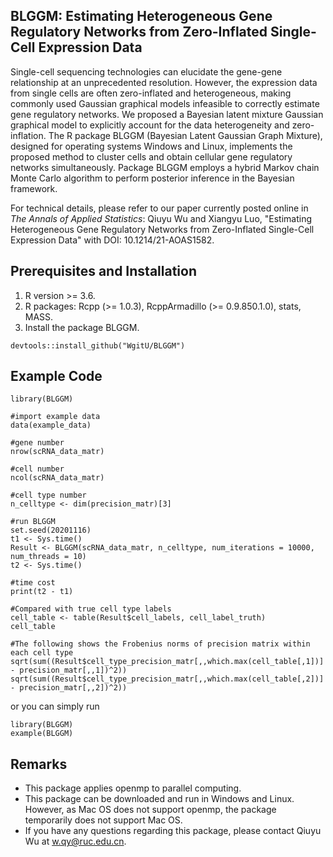 ## BLGGM: Estimating Heterogeneous Gene Regulatory Networks from Zero-Inflated Single-Cell Expression Data
Single-cell sequencing technologies can elucidate the gene-gene relationship at an unprecedented resolution. However, the expression data from single cells are often zero-inflated and heterogeneous, making commonly used Gaussian graphical models infeasible to correctly estimate gene regulatory networks. We proposed a Bayesian latent mixture Gaussian graphical model to explicitly account for the data heterogeneity and zero-inflation. The R package BLGGM (Bayesian Latent Gaussian Graph Mixture), designed for operating systems Windows and Linux, implements the proposed method to cluster cells and obtain cellular gene regulatory networks simultaneously. Package BLGGM employs a hybrid Markov chain Monte Carlo algorithm to perform posterior inference in the Bayesian framework.

For technical details, please refer to our paper currently posted online in *The Annals of Applied Statistics*: Qiuyu Wu and Xiangyu Luo, "Estimating Heterogeneous Gene Regulatory Networks from Zero-Inflated Single-Cell Expression Data" with DOI: 10.1214/21-AOAS1582.

## Prerequisites and Installation

1. R version >= 3.6.
2. R packages: Rcpp (>= 1.0.3), RcppArmadillo (>= 0.9.850.1.0), stats, MASS.
3. Install the package BLGGM.
```
devtools::install_github("WgitU/BLGGM")
```

## Example Code

``` {r, eval=FALSE}
library(BLGGM)

#import example data
data(example_data)

#gene number
nrow(scRNA_data_matr)

#cell number
ncol(scRNA_data_matr)

#cell type number
n_celltype <- dim(precision_matr)[3]

#run BLGGM
set.seed(20201116)
t1 <- Sys.time()
Result <- BLGGM(scRNA_data_matr, n_celltype, num_iterations = 10000, num_threads = 10)
t2 <- Sys.time()

#time cost
print(t2 - t1)

#Compared with true cell type labels
cell_table <- table(Result$cell_labels, cell_label_truth)
cell_table

#The following shows the Frobenius norms of precision matrix within each cell type
sqrt(sum((Result$cell_type_precision_matr[,,which.max(cell_table[,1])] - precision_matr[,,1])^2))
sqrt(sum((Result$cell_type_precision_matr[,,which.max(cell_table[,2])] - precision_matr[,,2])^2))
```
or you can simply run
``` {r, eval=FALSE}
library(BLGGM)
example(BLGGM)
```
## Remarks
* This package applies openmp to parallel computing. 
* This package can be downloaded and run in Windows and Linux. However, as Mac OS does not support openmp, the package temporarily does not support Mac OS.
* If you have any questions regarding this package, please contact Qiuyu Wu at w.qy@ruc.edu.cn.


